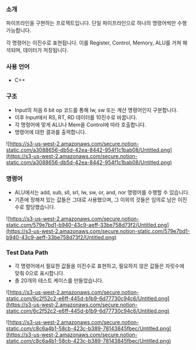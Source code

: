 ### **소개**

파이프라인을 구현하는 프로젝트입니다. 단일 파이프라인으로 하나의 명령어씩만 수행 가능합니다.

각 명령어는 이진수로 표현됩니다. 이를 Register, Control, Memory, ALU를 거쳐 해석되며, 데이터가 저장됩니다.


### 사용 언어

- C++

### 구조

- Input의 처음 6 bit op 코드를 통해 lw, sw 또는 계산 명령어인지 구분합니다.
- 이후 Input에서 RS, RT, RD 데이터를 10진수로 바꿉니다.
- 각 명령어에 맞게 ALU나 Mem을 Control에 따라 호출합니다.
- 명령어에 대한 결과를 출력합니다.

![https://s3-us-west-2.amazonaws.com/secure.notion-static.com/a3088656-db5d-42ea-8442-954f1c1bab08/Untitled.png](https://s3-us-west-2.amazonaws.com/secure.notion-static.com/a3088656-db5d-42ea-8442-954f1c1bab08/Untitled.png)

### 명령어

- ALU에서는 add, sub, sll, srl, lw, sw, or, and, nor 명령어를 수행할 수 있습니다.
- 기존에 정해져 있는 값들은 그대로 사용했으며, 그 이외의 것들은 임의로 남은 이진수로 할당했습니다.

![https://s3-us-west-2.amazonaws.com/secure.notion-static.com/579e7bd1-b940-43c9-aeff-33be758d73f2/Untitled.png](https://s3-us-west-2.amazonaws.com/secure.notion-static.com/579e7bd1-b940-43c9-aeff-33be758d73f2/Untitled.png)

### Test Data Path

- 각 명령어에서 필요한 값들을 이진수로 표현하고, 필요하지 않은 값들은 자릿수에 맞춰 0으로 표시합니다.
- 총 20개의 테스트 케이스를 만들었습니다.

![https://s3-us-west-2.amazonaws.com/secure.notion-static.com/6c2f52c2-e6ff-445d-b1b9-6d77730c94c6/Untitled.png](https://s3-us-west-2.amazonaws.com/secure.notion-static.com/6c2f52c2-e6ff-445d-b1b9-6d77730c94c6/Untitled.png)

![https://s3-us-west-2.amazonaws.com/secure.notion-static.com/c8c6a4b1-58cb-423c-b389-78143845fbec/Untitled.png](https://s3-us-west-2.amazonaws.com/secure.notion-static.com/c8c6a4b1-58cb-423c-b389-78143845fbec/Untitled.png)
